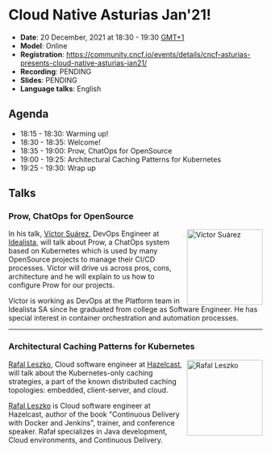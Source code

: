 # Cloud Native Asturias Jan'21!
- **Date**: 20 December, 2021 at 18:30 - 19:30 [GMT+1](https://www.timeanddate.com/worldclock/spain/madrid)
- **Model**: Online
- **Registration**: https://community.cncf.io/events/details/cncf-asturias-presents-cloud-native-asturias-jan21/
- **Recording**: PENDING
- **Slides**: PENDING
- **Language talks**: English
## Agenda
- 18:15 - 18:30: Warming up!
- 18:30 - 18:35: Welcome!
- 18:35 - 19:00: Prow, ChatOps for OpenSource
- 19:00 - 19:25: Architectural Caching Patterns for Kubernetes
- 19:25 - 19:30: Wrap up
## Talks
<h3>Prow, ChatOps for OpenSource</h3>
<p>
    <img align="right" width="150" alt="Víctor Suárez" src="https://media-exp1.licdn.com/dms/image/C4D03AQFgK9_MD8zC5Q/profile-displayphoto-shrink_800_800/0/1573330928454?e=1616025600&v=beta&t=FlJGJ6051SzFBxUuqK6npSJOJM6Xz8a2mNYUd94eeHk"/>
    In his talk, <a href="https://www.linkedin.com/in/vicsufer/">Víctor Suárez</a>, 
    DevOps Engineer at <a href="https://www.idealista.com">Idealista</a>, will talk about Prow, a 
    ChatOps system based on Kubernetes which is used by many OpenSource projects to manage their CI/CD 
    processes. Víctor will drive us across pros, cons, architecture and he will explain to us how 
    to configure Prow for our projects.
</p>
<p>
Víctor is working as DevOps at the Platform team in Idealista SA since he graduated from college as 
Software Engineer. He has special interest in container orchestration and automation processes.
</p>

---
<h3>Architectural Caching Patterns for Kubernetes</h3>
<p>
    <img align="right" width="150" alt="Rafal Leszko" src="https://media-exp1.licdn.com/dms/image/C4E03AQEgN5RQhpSqug/profile-displayphoto-shrink_800_800/0/1603966926815?e=1616630400&v=beta&t=fQjX4PFJIF-WeKzTJ7rqeKEPHQcquMiQY98hAhzruCU"/>
    <a href="https://www.linkedin.com/in/rafal-leszko/">Rafal Leszko</a>, Cloud software engineer 
    at <a href="https://hazelcast.com">Hazelcast</a>, will talk about the Kubernetes-only caching 
    strategies, a part of the known distributed caching topologies: embedded, client-server, and cloud.
</p>
<p>
    <a href="https://www.rafalleszko.com/">Rafal Leszko</a> is Cloud software engineer at Hazelcast, author of the book 
    "Continuous Delivery with Docker and Jenkins", trainer, and conference speaker. 
    Rafał specializes in Java development, Cloud environments, and Continuous Delivery.
</p>
